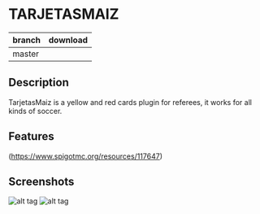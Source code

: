 # TARJETASMAIZ

| branch        | download |
| ------------- |  ---------| 
| master        | |[Download latest release](https://github.com/MaizXD-jar/TarjetasMaiz/releases/)|

## Description

TarjetasMaiz is a yellow and red cards plugin for referees, it works for all kinds of soccer.

## Features

(https://www.spigotmc.org/resources/117647)

## Screenshots

![alt tag](https://www.mediafire.com/file/n47a2u4wazq7yu8/Captura+desde+2024-06-28+09-06-01.png/file)
![alt tag](https://www.mediafire.com/file/t4208q9i4na1bbt/2024-06-28_09.05.01.png/file)
